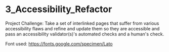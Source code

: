 # 3_Accessibility_Refactor
Project Challenge: Take a set of interlinked pages that suffer from various accessibility
flaws and refine and update them so they are accessible and pass an accessibility
validator(s)'s automated checks and a human's check.

Font used: https://fonts.google.com/specimen/Lato
